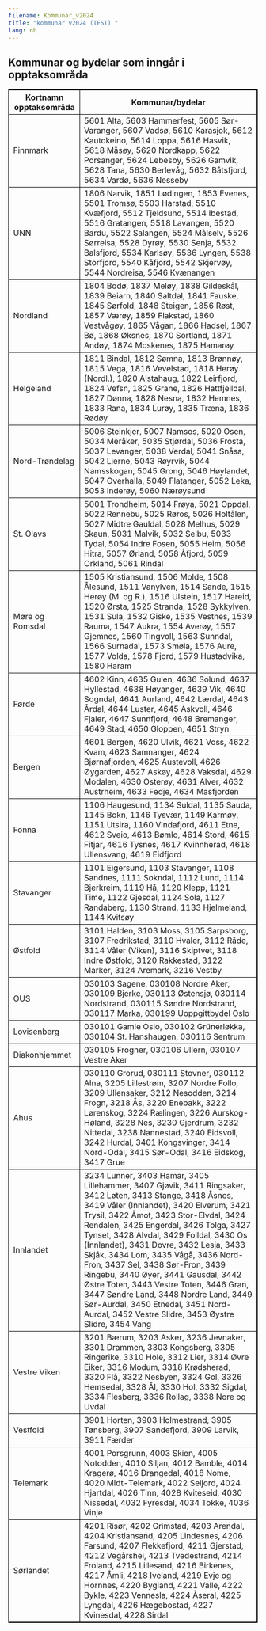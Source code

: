 ```yaml
---
filename: Kommunar_v2024
title: "kommunar v2024 (TEST) "
lang: nb
---
```

<html>
<style>
table, th, td {
  border:0.0625rem solid black;
}
</style>
<body>

<h2>Kommunar og bydelar som inngår i opptaksområda</h2>

<table style="auto">
  <tr>
    <th>Kortnamn opptaksområda</th>
    <th>Kommunar/bydelar</th>
   </tr>
<TR><TD>Finnmark</TD> <TD> 5601 Alta, 5603 Hammerfest, 5605 Sør-Varanger, 5607 Vadsø, 5610 Karasjok, 5612 Kautokeino, 5614 Loppa, 5616 Hasvik, 5618 Måsøy, 5620 Nordkapp, 5622 Porsanger, 5624 Lebesby, 5626 Gamvik, 5628 Tana, 5630 Berlevåg, 5632 Båtsfjord, 5634 Vardø, 5636 Nesseby</TD> </TR>

<TR><TD>UNN</TD> <TD> 1806 Narvik, 1851 Lødingen, 1853 Evenes, 5501 Tromsø, 5503 Harstad, 5510 Kvæfjord, 5512 Tjeldsund, 5514 Ibestad, 5516 Gratangen, 5518 Lavangen, 5520 Bardu, 5522 Salangen, 5524 Målselv, 5526 Sørreisa, 5528 Dyrøy, 5530 Senja, 5532 Balsfjord, 5534 Karlsøy, 5536 Lyngen, 5538 Storfjord, 5540 Kåfjord, 5542 Skjervøy, 5544 Nordreisa, 5546 Kvænangen</TD> </TR>

<TR><TD>Nordland</TD> <TD> 1804 Bodø, 1837 Meløy, 1838 Gildeskål, 1839 Beiarn, 1840 Saltdal, 1841 Fauske, 1845 Sørfold, 1848 Steigen, 1856 Røst, 1857 Værøy, 1859 Flakstad, 1860 Vestvågøy, 1865 Vågan, 1866 Hadsel, 1867 Bø, 1868 Øksnes, 1870 Sortland, 1871 Andøy, 1874 Moskenes, 1875 Hamarøy</TD> </TR>

<TR><TD>Helgeland</TD> <TD> 1811 Bindal, 1812 Sømna, 1813 Brønnøy, 1815 Vega, 1816 Vevelstad, 1818 Herøy (Nordl.), 1820 Alstahaug, 1822 Leirfjord, 1824 Vefsn, 1825 Grane, 1826 Hattfjelldal, 1827 Dønna, 1828 Nesna, 1832 Hemnes, 1833 Rana, 1834 Lurøy, 1835 Træna, 1836 Rødøy</TD> </TR>

<TR><TD>Nord-Trøndelag</TD> <TD> 5006 Steinkjer, 5007 Namsos, 5020 Osen, 5034 Meråker, 5035 Stjørdal, 5036 Frosta, 5037 Levanger, 5038 Verdal, 5041 Snåsa, 5042 Lierne, 5043 Røyrvik, 5044 Namsskogan, 5045 Grong, 5046 Høylandet, 5047 Overhalla, 5049 Flatanger, 5052 Leka, 5053 Inderøy, 5060 Nærøysund</TD> </TR>

<TR><TD>St. Olavs</TD> <TD> 5001 Trondheim, 5014 Frøya, 5021 Oppdal, 5022 Rennebu, 5025 Røros, 5026 Holtålen, 5027 Midtre Gauldal, 5028 Melhus, 5029 Skaun, 5031 Malvik, 5032 Selbu, 5033 Tydal, 5054 Indre Fosen, 5055 Heim, 5056 Hitra, 5057 Ørland, 5058 Åfjord, 5059 Orkland, 5061 Rindal</TD> </TR>

<TR><TD>Møre og Romsdal</TD> <TD> 1505 Kristiansund, 1506 Molde, 1508 Ålesund, 1511 Vanylven, 1514 Sande, 1515 Herøy (M. og R.), 1516 Ulstein, 1517 Hareid, 1520 Ørsta, 1525 Stranda, 1528 Sykkylven, 1531 Sula, 1532 Giske, 1535 Vestnes, 1539 Rauma, 1547 Aukra, 1554 Averøy, 1557 Gjemnes, 1560 Tingvoll, 1563 Sunndal, 1566 Surnadal, 1573 Smøla, 1576 Aure, 1577 Volda, 1578 Fjord, 1579 Hustadvika, 1580 Haram</TD> </TR>

<TR><TD>Førde</TD> <TD> 4602 Kinn, 4635 Gulen, 4636 Solund, 4637 Hyllestad, 4638 Høyanger, 4639 Vik, 4640 Sogndal, 4641 Aurland, 4642 Lærdal, 4643 Årdal, 4644 Luster, 4645 Askvoll, 4646 Fjaler, 4647 Sunnfjord, 4648 Bremanger, 4649 Stad, 4650 Gloppen, 4651 Stryn</TD> </TR>

<TR><TD>Bergen</TD> <TD> 4601 Bergen, 4620 Ulvik, 4621 Voss, 4622 Kvam, 4623 Samnanger, 4624 Bjørnafjorden, 4625 Austevoll, 4626 Øygarden, 4627 Askøy, 4628 Vaksdal, 4629 Modalen, 4630 Osterøy, 4631 Alver, 4632 Austrheim, 4633 Fedje, 4634 Masfjorden</TD> </TR>

<TR><TD>Fonna</TD> <TD> 1106 Haugesund, 1134 Suldal, 1135 Sauda, 1145 Bokn, 1146 Tysvær, 1149 Karmøy, 1151 Utsira, 1160 Vindafjord, 4611 Etne, 4612 Sveio, 4613 Bømlo, 4614 Stord, 4615 Fitjar, 4616 Tysnes, 4617 Kvinnherad, 4618 Ullensvang, 4619 Eidfjord</TD> </TR>

<TR><TD>Stavanger</TD> <TD> 1101 Eigersund, 1103 Stavanger, 1108 Sandnes, 1111 Sokndal, 1112 Lund, 1114 Bjerkreim, 1119 Hå, 1120 Klepp, 1121 Time, 1122 Gjesdal, 1124 Sola, 1127 Randaberg, 1130 Strand, 1133 Hjelmeland, 1144 Kvitsøy</TD> </TR>

<TR><TD>Østfold</TD> <TD> 3101 Halden, 3103 Moss, 3105 Sarpsborg, 3107 Fredrikstad, 3110 Hvaler, 3112 Råde, 3114 Våler (Viken), 3116 Skiptvet, 3118 Indre Østfold, 3120 Rakkestad, 3122 Marker, 3124 Aremark, 3216 Vestby</TD> </TR>

<TR><TD>OUS</TD> <TD> 030103 Sagene, 030108 Nordre Aker, 030109 Bjerke, 030113 Østensjø, 030114 Nordstrand, 030115 Søndre Nordstrand, 030117 Marka, 030199 Uoppgittbydel Oslo</TD> </TR>

<TR><TD>Lovisenberg</TD> <TD> 030101 Gamle Oslo, 030102 Grünerløkka, 030104 St. Hanshaugen, 030116 Sentrum</TD> </TR>

<TR><TD>Diakonhjemmet</TD> <TD> 030105 Frogner, 030106 Ullern, 030107 Vestre Aker</TD> </TR>

<TR><TD>Ahus</TD> <TD> 030110 Grorud, 030111 Stovner, 030112 Alna, 3205 Lillestrøm, 3207 Nordre Follo, 3209 Ullensaker, 3212 Nesodden, 3214 Frogn, 3218 Ås, 3220 Enebakk, 3222 Lørenskog, 3224 Rælingen, 3226 Aurskog-Høland, 3228 Nes, 3230 Gjerdrum, 3232 Nittedal, 3238 Nannestad, 3240 Eidsvoll, 3242 Hurdal, 3401 Kongsvinger, 3414 Nord-Odal, 3415 Sør-Odal, 3416 Eidskog, 3417 Grue</TD> </TR>

<TR><TD>Innlandet</TD> <TD> 3234 Lunner, 3403 Hamar, 3405 Lillehammer, 3407 Gjøvik, 3411 Ringsaker, 3412 Løten, 3413 Stange, 3418 Åsnes, 3419 Våler (Innlandet), 3420 Elverum, 3421 Trysil, 3422 Åmot, 3423 Stor-Elvdal, 3424 Rendalen, 3425 Engerdal, 3426 Tolga, 3427 Tynset, 3428 Alvdal, 3429 Folldal, 3430 Os (Innlandet), 3431 Dovre, 3432 Lesja, 3433 Skjåk, 3434 Lom, 3435 Vågå, 3436 Nord-Fron, 3437 Sel, 3438 Sør-Fron, 3439 Ringebu, 3440 Øyer, 3441 Gausdal, 3442 Østre Toten, 3443 Vestre Toten, 3446 Gran, 3447 Søndre Land, 3448 Nordre Land, 3449 Sør-Aurdal, 3450 Etnedal, 3451 Nord-Aurdal, 3452 Vestre Slidre, 3453 Øystre Slidre, 3454 Vang</TD> </TR>

<TR><TD>Vestre Viken</TD> <TD> 3201 Bærum, 3203 Asker, 3236 Jevnaker, 3301 Drammen, 3303 Kongsberg, 3305 Ringerike, 3310 Hole, 3312 Lier, 3314 Øvre Eiker, 3316 Modum, 3318 Krødsherad, 3320 Flå, 3322 Nesbyen, 3324 Gol, 3326 Hemsedal, 3328 Ål, 3330 Hol, 3332 Sigdal, 3334 Flesberg, 3336 Rollag, 3338 Nore og Uvdal</TD> </TR>

<TR><TD>Vestfold</TD> <TD> 3901 Horten, 3903 Holmestrand, 3905 Tønsberg, 3907 Sandefjord, 3909 Larvik, 3911 Færder</TD> </TR>

<TR><TD>Telemark</TD> <TD> 4001 Porsgrunn, 4003 Skien, 4005 Notodden, 4010 Siljan, 4012 Bamble, 4014 Kragerø, 4016 Drangedal, 4018 Nome, 4020 Midt-Telemark, 4022 Seljord, 4024 Hjartdal, 4026 Tinn, 4028 Kviteseid, 4030 Nissedal, 4032 Fyresdal, 4034 Tokke, 4036 Vinje</TD> </TR>

<TR><TD>Sørlandet</TD> <TD> 4201 Risør, 4202 Grimstad, 4203 Arendal, 4204 Kristiansand, 4205 Lindesnes, 4206 Farsund, 4207 Flekkefjord, 4211 Gjerstad, 4212 Vegårshei, 4213 Tvedestrand, 4214 Froland, 4215 Lillesand, 4216 Birkenes, 4217 Åmli, 4218 Iveland, 4219 Evje og Hornnes, 4220 Bygland, 4221 Valle, 4222 Bykle, 4223 Vennesla, 4224 Åseral, 4225 Lyngdal, 4226 Hægebostad, 4227 Kvinesdal, 4228 Sirdal</TD> </TR>
   </table>
</body>
</html>
